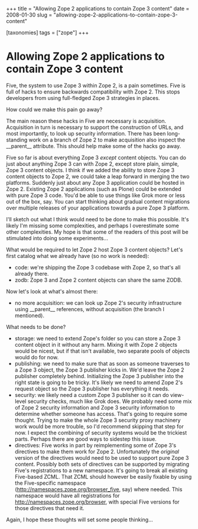 +++
title = "Allowing Zope 2 applications to contain Zope 3 content"
date = 2008-01-30
slug = "allowing-zope-2-applications-to-contain-zope-3-content"

[taxonomies]
tags = ["zope"]
+++

# Allowing Zope 2 applications to contain Zope 3 content

Five, the system to use Zope 3 within Zope 2, is a pain sometimes. Five
is full of hacks to ensure backwards compatibility with Zope 2. This
stops developers from using full-fledged Zope 3 strategies in places.

How could we make this pain go away?

The main reason these hacks in Five are necessary is acquisition.
Acquisition in turn is necessary to support the construction of URLs,
and most importantly, to look up security information. There has been
long-standing work on a branch of Zope 2 to make acquisition also
inspect the \_\_parent\_\_ attribute. This should help make some of the
hacks go away.

Five so far is about everything Zope 3 *except* content objects. You can
do just about anything Zope 3 can with Zope 2, except store plain,
simple, Zope 3 content objects. I think if we added the ability to store
Zope 3 content objects to Zope 2, we could take a leap forward in
merging the two platforms. Suddenly just about any Zope 3 application
could be hosted in Zope 2. Existing Zope 2 applications (such as Plone)
could be extended with pure Zope 3 code. You'd be able to use things
like Grok more or less out of the box, say. You can start thinking about
gradual content migrations over multiple releases of your applications
towards a pure Zope 3 platform.

I'll sketch out what I think would need to be done to make this
possible. It's likely I'm missing some complexities, and perhaps I
overestimate some other complexities. My hope is that some of the
readers of this post will be stimulated into doing some experiments...

What would be required to let Zope 2 host Zope 3 content objects? Let's
first catalog what we already have (so no work is needed):

- code: we're shipping the Zope 3 codebase with Zope 2, so that's all
  already there.
- zodb: Zope 3 and Zope 2 content objects can share the same ZODB.

Now let's look at what's almost there:

- no more acquisition: we can look up Zope 2's security infrastructure
  using \_\_parent\_\_ references, without acquisition (the branch I
  mentioned).

What needs to be done?

- storage: we need to extend Zope's folder so you can store a Zope 3
  content object in it without any harm. Mixing it with Zope 2 objects
  would be nicest, but if that isn't available, two separate pools of
  objects would do for now.
- publishing: we need to make sure that as soon as someone traverses to
  a Zope 3 object, the Zope 3 publisher kicks in. We'd leave the Zope 2
  publisher completely behind. Initializing the Zope 3 publisher into
  the right state is going to be tricky. It's likely we need to amend
  Zope 2's request object so the Zope 3 publisher has everything it
  needs.
- security: we likely need a custom Zope 3 publisher so it can do
  view-level security checks, much like Grok does. We probably need some
  mix of Zope 2 security information and Zope 3 security information to
  determine whether someone has access. That's going to require some
  thought. Trying to make the whole Zope 3 security proxy machinery work
  would be more trouble, so I'd recommend skipping that step for now. I
  expect the combining of security systems would be the trickiest parts.
  Perhaps there are good ways to sidestep this issue.
- directives: Five works in part by reimplementing some of Zope 3's
  directives to make them work for Zope 2. Unfortunately the *original*
  version of the directives would need to be used to support pure Zope 3
  content. Possibly both sets of directives can be supported by
  migrating Five's registrations to a new namespace. It's going to break
  all existing Five-based ZCML. That ZCML should however be easily
  fixable by using the Five-specific namespace
  (<http://namespaces.zope.org/browser_five>, say) where needed. This
  namespace would have all registrations for
  <http://namespaces.zope.org/browser>, with special Five versions for
  those directives that need it.

Again, I hope these thoughts will set some people thinking...
